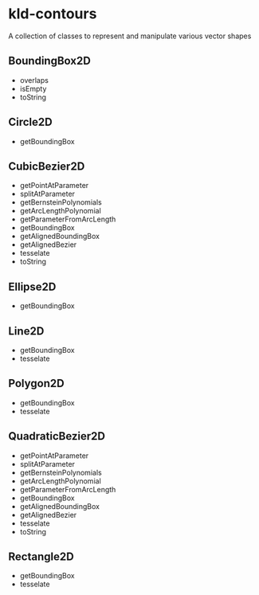 # kld-contours

A collection of classes to represent and manipulate various vector shapes

## BoundingBox2D

- overlaps
- isEmpty
- toString

## Circle2D

- getBoundingBox

## CubicBezier2D

- getPointAtParameter
- splitAtParameter
- getBernsteinPolynomials
- getArcLengthPolynomial
- getParameterFromArcLength
- getBoundingBox
- getAlignedBoundingBox
- getAlignedBezier
- tesselate
- toString

## Ellipse2D

- getBoundingBox

## Line2D

- getBoundingBox
- tesselate

## Polygon2D

- getBoundingBox
- tesselate

## QuadraticBezier2D

- getPointAtParameter
- splitAtParameter
- getBernsteinPolynomials
- getArcLengthPolynomial
- getParameterFromArcLength
- getBoundingBox
- getAlignedBoundingBox
- getAlignedBezier
- tesselate
- toString

## Rectangle2D

- getBoundingBox
- tesselate
